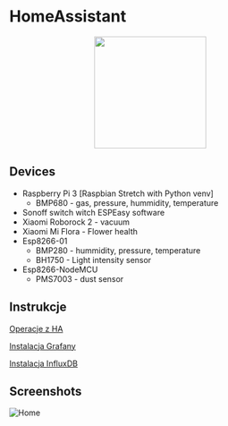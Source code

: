# HomeAssistant

<p align="center"><img src="https://github.com/home-assistant/home-assistant-assets/raw/master/loading-screen.gif" width="200"></p>

## Devices

* Raspberry Pi 3 [Raspbian Stretch with Python venv]
  - BMP680 - gas, pressure, hummidity, temperature
* Sonoff switch witch ESPEasy software
* Xiaomi Roborock 2 - vacuum
* Xiaomi Mi Flora - Flower health
* Esp8266-01 
  - BMP280 - hummidity, pressure, temperature
  - BH1750 - Light intensity sensor
* Esp8266-NodeMCU
  - PMS7003 - dust sensor

## Instrukcje

[Operacje z HA](../master/info/Help.md)

[Instalacja Grafany](../master/info/Grafana.md)

[Instalacja InfluxDB](../master/info/InfluxDB.md)

## Screenshots

![Home](../master/info/screenshots/ha_home.png)
